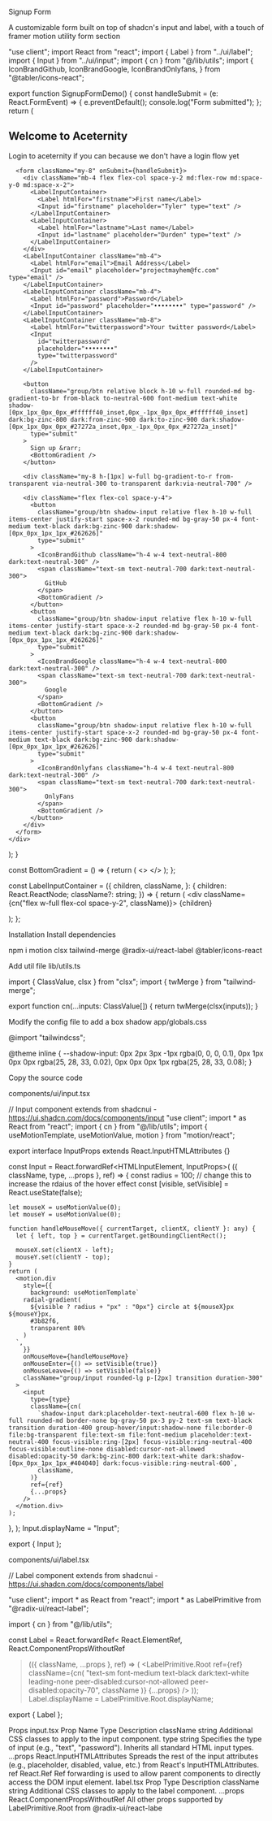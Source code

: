 Signup Form

A customizable form built on top of shadcn's input and label, with a touch of framer motion
utility
form
section

"use client";
import React from "react";
import { Label } from "../ui/label";
import { Input } from "../ui/input";
import { cn } from "@/lib/utils";
import {
  IconBrandGithub,
  IconBrandGoogle,
  IconBrandOnlyfans,
} from "@tabler/icons-react";
 
export function SignupFormDemo() {
  const handleSubmit = (e: React.FormEvent<HTMLFormElement>) => {
    e.preventDefault();
    console.log("Form submitted");
  };
  return (
    <div className="shadow-input mx-auto w-full max-w-md rounded-none bg-white p-4 md:rounded-2xl md:p-8 dark:bg-black">
      <h2 className="text-xl font-bold text-neutral-800 dark:text-neutral-200">
        Welcome to Aceternity
      </h2>
      <p className="mt-2 max-w-sm text-sm text-neutral-600 dark:text-neutral-300">
        Login to aceternity if you can because we don&apos;t have a login flow
        yet
      </p>
 
      <form className="my-8" onSubmit={handleSubmit}>
        <div className="mb-4 flex flex-col space-y-2 md:flex-row md:space-y-0 md:space-x-2">
          <LabelInputContainer>
            <Label htmlFor="firstname">First name</Label>
            <Input id="firstname" placeholder="Tyler" type="text" />
          </LabelInputContainer>
          <LabelInputContainer>
            <Label htmlFor="lastname">Last name</Label>
            <Input id="lastname" placeholder="Durden" type="text" />
          </LabelInputContainer>
        </div>
        <LabelInputContainer className="mb-4">
          <Label htmlFor="email">Email Address</Label>
          <Input id="email" placeholder="projectmayhem@fc.com" type="email" />
        </LabelInputContainer>
        <LabelInputContainer className="mb-4">
          <Label htmlFor="password">Password</Label>
          <Input id="password" placeholder="••••••••" type="password" />
        </LabelInputContainer>
        <LabelInputContainer className="mb-8">
          <Label htmlFor="twitterpassword">Your twitter password</Label>
          <Input
            id="twitterpassword"
            placeholder="••••••••"
            type="twitterpassword"
          />
        </LabelInputContainer>
 
        <button
          className="group/btn relative block h-10 w-full rounded-md bg-gradient-to-br from-black to-neutral-600 font-medium text-white shadow-[0px_1px_0px_0px_#ffffff40_inset,0px_-1px_0px_0px_#ffffff40_inset] dark:bg-zinc-800 dark:from-zinc-900 dark:to-zinc-900 dark:shadow-[0px_1px_0px_0px_#27272a_inset,0px_-1px_0px_0px_#27272a_inset]"
          type="submit"
        >
          Sign up &rarr;
          <BottomGradient />
        </button>
 
        <div className="my-8 h-[1px] w-full bg-gradient-to-r from-transparent via-neutral-300 to-transparent dark:via-neutral-700" />
 
        <div className="flex flex-col space-y-4">
          <button
            className="group/btn shadow-input relative flex h-10 w-full items-center justify-start space-x-2 rounded-md bg-gray-50 px-4 font-medium text-black dark:bg-zinc-900 dark:shadow-[0px_0px_1px_1px_#262626]"
            type="submit"
          >
            <IconBrandGithub className="h-4 w-4 text-neutral-800 dark:text-neutral-300" />
            <span className="text-sm text-neutral-700 dark:text-neutral-300">
              GitHub
            </span>
            <BottomGradient />
          </button>
          <button
            className="group/btn shadow-input relative flex h-10 w-full items-center justify-start space-x-2 rounded-md bg-gray-50 px-4 font-medium text-black dark:bg-zinc-900 dark:shadow-[0px_0px_1px_1px_#262626]"
            type="submit"
          >
            <IconBrandGoogle className="h-4 w-4 text-neutral-800 dark:text-neutral-300" />
            <span className="text-sm text-neutral-700 dark:text-neutral-300">
              Google
            </span>
            <BottomGradient />
          </button>
          <button
            className="group/btn shadow-input relative flex h-10 w-full items-center justify-start space-x-2 rounded-md bg-gray-50 px-4 font-medium text-black dark:bg-zinc-900 dark:shadow-[0px_0px_1px_1px_#262626]"
            type="submit"
          >
            <IconBrandOnlyfans className="h-4 w-4 text-neutral-800 dark:text-neutral-300" />
            <span className="text-sm text-neutral-700 dark:text-neutral-300">
              OnlyFans
            </span>
            <BottomGradient />
          </button>
        </div>
      </form>
    </div>
  );
}
 
const BottomGradient = () => {
  return (
    <>
      <span className="absolute inset-x-0 -bottom-px block h-px w-full bg-gradient-to-r from-transparent via-cyan-500 to-transparent opacity-0 transition duration-500 group-hover/btn:opacity-100" />
      <span className="absolute inset-x-10 -bottom-px mx-auto block h-px w-1/2 bg-gradient-to-r from-transparent via-indigo-500 to-transparent opacity-0 blur-sm transition duration-500 group-hover/btn:opacity-100" />
    </>
  );
};
 
const LabelInputContainer = ({
  children,
  className,
}: {
  children: React.ReactNode;
  className?: string;
}) => {
  return (
    <div className={cn("flex w-full flex-col space-y-2", className)}>
      {children}
    </div>
  );
};

Installation
Install dependencies

npm i motion clsx tailwind-merge @radix-ui/react-label @tabler/icons-react

Add util file
lib/utils.ts

import { ClassValue, clsx } from "clsx";
import { twMerge } from "tailwind-merge";
 
export function cn(...inputs: ClassValue[]) {
  return twMerge(clsx(inputs));
}

Modify the config file to add a box shadow
app/globals.css

@import "tailwindcss";
 
@theme inline {
  --shadow-input:
    0px 2px 3px -1px rgba(0, 0, 0, 0.1),
    0px 1px 0px 0px rgba(25, 28, 33, 0.02),
    0px 0px 0px 1px rgba(25, 28, 33, 0.08);
}

Copy the source code

components/ui/input.tsx

// Input component extends from shadcnui - https://ui.shadcn.com/docs/components/input
"use client";
import * as React from "react";
import { cn } from "@/lib/utils";
import { useMotionTemplate, useMotionValue, motion } from "motion/react";
 
export interface InputProps
  extends React.InputHTMLAttributes<HTMLInputElement> {}
 
const Input = React.forwardRef<HTMLInputElement, InputProps>(
  ({ className, type, ...props }, ref) => {
    const radius = 100; // change this to increase the rdaius of the hover effect
    const [visible, setVisible] = React.useState(false);
 
    let mouseX = useMotionValue(0);
    let mouseY = useMotionValue(0);
 
    function handleMouseMove({ currentTarget, clientX, clientY }: any) {
      let { left, top } = currentTarget.getBoundingClientRect();
 
      mouseX.set(clientX - left);
      mouseY.set(clientY - top);
    }
    return (
      <motion.div
        style={{
          background: useMotionTemplate`
        radial-gradient(
          ${visible ? radius + "px" : "0px"} circle at ${mouseX}px ${mouseY}px,
          #3b82f6,
          transparent 80%
        )
      `,
        }}
        onMouseMove={handleMouseMove}
        onMouseEnter={() => setVisible(true)}
        onMouseLeave={() => setVisible(false)}
        className="group/input rounded-lg p-[2px] transition duration-300"
      >
        <input
          type={type}
          className={cn(
            `shadow-input dark:placeholder-text-neutral-600 flex h-10 w-full rounded-md border-none bg-gray-50 px-3 py-2 text-sm text-black transition duration-400 group-hover/input:shadow-none file:border-0 file:bg-transparent file:text-sm file:font-medium placeholder:text-neutral-400 focus-visible:ring-[2px] focus-visible:ring-neutral-400 focus-visible:outline-none disabled:cursor-not-allowed disabled:opacity-50 dark:bg-zinc-800 dark:text-white dark:shadow-[0px_0px_1px_1px_#404040] dark:focus-visible:ring-neutral-600`,
            className,
          )}
          ref={ref}
          {...props}
        />
      </motion.div>
    );
  },
);
Input.displayName = "Input";
 
export { Input };

components/ui/label.tsx

// Label component extends from shadcnui - https://ui.shadcn.com/docs/components/label
 
"use client";
import * as React from "react";
import * as LabelPrimitive from "@radix-ui/react-label";
 
import { cn } from "@/lib/utils";
 
const Label = React.forwardRef<
  React.ElementRef<typeof LabelPrimitive.Root>,
  React.ComponentPropsWithoutRef<typeof LabelPrimitive.Root>
>(({ className, ...props }, ref) => (
  <LabelPrimitive.Root
    ref={ref}
    className={cn(
      "text-sm font-medium text-black dark:text-white leading-none peer-disabled:cursor-not-allowed peer-disabled:opacity-70",
      className
    )}
    {...props}
  />
));
Label.displayName = LabelPrimitive.Root.displayName;
 
export { Label };

Props
input.tsx
Prop Name	Type	Description
className	string	Additional CSS classes to apply to the input component.
type	string	Specifies the type of input (e.g., "text", "password"). Inherits all standard HTML input types.
...props	React.InputHTMLAttributes<HTMLInputElement>	Spreads the rest of the input attributes (e.g., placeholder, disabled, value, etc.) from React's InputHTMLAttributes.
ref	React.Ref<HTMLInputElement>	Ref forwarding is used to allow parent components to directly access the DOM input element.
label.tsx
Prop	Type	Description
className	string	Additional CSS classes to apply to the label component.
...props	React.ComponentPropsWithoutRef<typeof LabelPrimitive.Root>	All other props supported by LabelPrimitive.Root from @radix-ui/react-labe